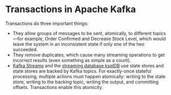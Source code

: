 
# Transactions in Apache Kafka

Transactions do three important things:

- They allow groups of messages to be sent, atomically, to different topics—for example, Order Confirmed and Decrease Stock Level, which would leave the system in an inconsistent state if only one of the two succeeded.
- They remove duplicates, which cause many streaming operations to get incorrect results (even something as simple as a count).
- [Kafka Streams](https://docs.confluent.io/platform/current/streams/index.html?session_ref=https://www.confluent.io/blog/exactly-once-semantics-are-possible-heres-how-apache-kafka-does-it/) and the [streaming database ksqlDB](https://ksqldb.io/) use state stores and state stores are backed by Kafka topics. For exactly-once stateful processing, multiple actions must happen atomically: writing to the state store, writing to the backing topic, writing the output, and committing offsets. Transactions enable this atomicity.

